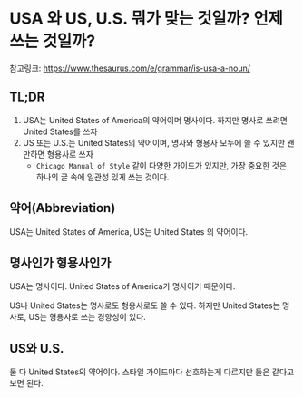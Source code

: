 # USA 와 US, U.S. 뭐가 맞는 것일까? 언제 쓰는 것일까? 

참고링크: https://www.thesaurus.com/e/grammar/is-usa-a-noun/

## TL;DR

1. USA는 United States of America의 약어이며 명사이다. 하지만 명사로 쓰려면 United States를 쓰자
2. US 또는 U.S.는 United States의 약어이며, 명사와 형용사 모두에 쓸 수 있지만 왠만하면 형용사로 쓰자 
	- `Chicago Manual of Style` 같이 다양한 가이드가 있지만, 가장 중요한 것은 하나의 글 속에 일관성 있게 쓰는 것이다. 

## 약어(Abbreviation)

USA는 United States of America, US는 United States 의 약어이다. 

## 명사인가 형용사인가

USA는 명사이다. United States of America가 명사이기 때문이다.

US나 United States는 명사로도 형용사로도 쓸 수 있다. 하지만 United States는 명사로, US는 형용사로 쓰는 경향성이 있다. 

## US와 U.S. 

둘 다 United States의 약어이다. 스타일 가이드마다 선호하는게 다르지만 둘은 같다고 보면 된다.
